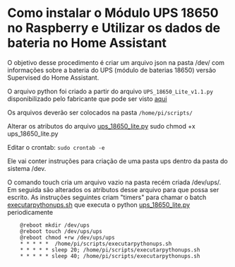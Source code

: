 # Como instalar o Módulo UPS 18650 no Raspberry e Utilizar os dados de bateria no Home Assistant

O objetivo desse procedimento é criar um arquivo json na pasta /dev/ com informações sobre a bateria do UPS (módulo de baterias 18650) versão Supervised do Home Assistant.

O arquivo python foi criado a partir do arquivo `UPS_18650_Lite_v1.1.py`  disponibilizado pelo fabricante que pode ser visto [aqui](https://github.com/edilsoncorrea/UPS-18650-Lite)


Os arquivos deverão ser colocados na pasta `/home/pi/scripts/`

Alterar os atributos do arquivo [ups_18650_lite.py](./ups_18650_lite.py)
sudo chmod +x ups_18650_lite.py

Editar o crontab: `sudo crontab -e`

Ele vai conter instruções para criação de uma pasta ups dentro da pasta do sistema /dev.

O comando touch cria um arquivo vazio na pasta recém criada /dev/ups/. Em seguida são alterados os atributos desse arquivo para que possa ser escrito. As instruções seguintes criam "timers" para chamar o batch  [executarpythonups.sh](./executarpythonups.sh) que executa o python [ups_18650_lite.py](./ups_18650_lite.py) periodicamente

````
	@reboot mkdir /dev/ups
	@reboot touch /dev/ups/ups
	@reboot chmod +rw /dev/ups/ups
	* * * * *  /home/pi/scripts/executarpythonups.sh
	* * * * * sleep 20; /home/pi/scripts/executarpythonups.sh
	* * * * * sleep 40; /home/pi/scripts/executarpythonups.sh
````









